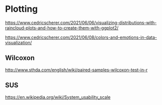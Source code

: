 # Plotting

https://www.cedricscherer.com/2021/06/06/visualizing-distributions-with-raincloud-plots-and-how-to-create-them-with-ggplot2/

https://www.cedricscherer.com/2021/06/08/colors-and-emotions-in-data-visualization/



## Wilcoxon

http://www.sthda.com/english/wiki/paired-samples-wilcoxon-test-in-r



## SUS

https://en.wikipedia.org/wiki/System_usability_scale



